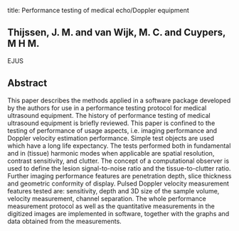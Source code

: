 title: Performance testing of medical echo/Doppler equipment

## Thijssen, J. M. and van Wijk, M. C. and Cuypers, M H M.
EJUS


## Abstract
This paper describes the methods applied in a software package developed by the authors for use in a performance testing protocol for medical ultrasound equipment. The history of performance testing of medical ultrasound equipment is briefly reviewed. This paper is confined to the testing of performance of usage aspects, i.e. imaging performance and Doppler velocity estimation performance. Simple test objects are used which have a long life expectancy. The tests performed both in fundamental and in (tissue) harmonic modes when applicable are spatial resolution, contrast sensitivity, and clutter. The concept of a computational observer is used to define the lesion signal-to-noise ratio and the tissue-to-clutter ratio. Further imaging performance features are penetration depth, slice thickness and geometric conformity of display. Pulsed Doppler velocity measurement features tested are: sensitivity, depth and 3D size of the sample volume, velocity measurement, channel separation. The whole performance measurement protocol as well as the quantitative measurements in the digitized images are implemented in software, together with the graphs and data obtained from the measurements.

